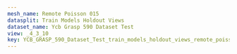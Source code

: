 ```yaml
---
mesh_name: Remote Poisson 015
datasplit: Train Models Holdout Views
dataset_name: Ycb Grasp 590 Dataset Test
view: _4_3_10
key: YCB_GRASP_590_Dataset_Test_train_models_holdout_views_remote_poisson_015__4_3_10
---
```

